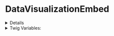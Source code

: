 <!-- This is the general documentation layout. Add or remove any sections as needed, but try to stay consistent across components. -->
# DataVisualizationEmbed

<details>
This component is used to embed Data visualization iframes into content.  

</details>

<details>
  <summary>Twig Variables:</summary>
  ```
      width: ..px,
      height: ..px,
      mobile_width: ..px,
      mobile_height: ...px,
      url: http://...,
      mobile_url: http://...
  ```
</details>
